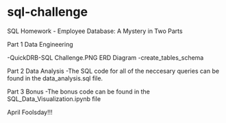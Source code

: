 # sql-challenge
SQL Homework - Employee Database: A Mystery in Two Parts

Part 1 Data Engineering

-QuickDRB-SQL Challenge.PNG ERD Diagram
-create_tables_schema

Part 2 Data Analysis
-The SQL code for all of the neccesary queries can be found in the data_analysis.sql file.

Part 3 Bonus
-The bonus code can be found in the SQL_Data_Visualization.ipynb file

April Foolsday!!!
